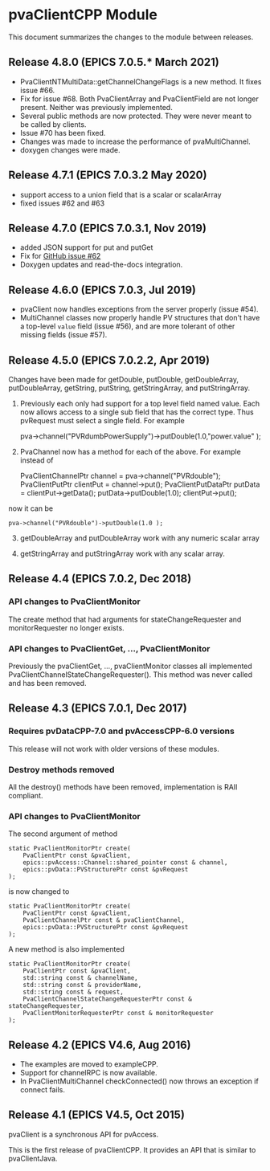 # pvaClientCPP Module

This document summarizes the changes to the module between releases.

## Release 4.8.0 (EPICS 7.0.5.* March 2021)

* PvaClientNTMultiData::getChannelChangeFlags is a new method. It fixes issue #66.
* Fix for issue #68. Both PvaClientArray and PvaClientField are not longer present. Neither was previously implemented.
* Several public methods are now protected. They were never meant to be called by clients.
* Issue #70 has been fixed.
* Changes was made to increase the performance of pvaMultiChannel.
* doxygen changes were made.

## Release 4.7.1 (EPICS 7.0.3.2 May 2020)

* support access to a union field that is a scalar or scalarArray
* fixed issues #62 and #63

## Release 4.7.0 (EPICS 7.0.3.1, Nov 2019)

* added JSON support for put and putGet
* Fix for
  [GitHub issue #62](https://github.com/epics-base/pvaClientCPP/issues/62)
* Doxygen updates and read-the-docs integration.


## Release 4.6.0 (EPICS 7.0.3, Jul 2019)

* pvaClient now handles exceptions from the server properly (issue #54).
* MultiChannel classes now properly handle PV structures that don't have a top-level `value` field (issue #56), and are more tolerant of other missing fields (issue #57).


## Release 4.5.0 (EPICS 7.0.2.2, Apr 2019)

Changes have been made for getDouble, putDouble, getDoubleArray, putDoubleArray, getString, putString, getStringArray, and putStringArray.

1) Previously each only had support for a top level field named value.
Each now allows access to a single sub field that has the correct type.
Thus pvRequest must select a single field. For example

    pva->channel("PVRdumbPowerSupply")->putDouble(1.0,"power.value" );

2) PvaChannel now has a method for each of the above.
For example instead of

    PvaClientChannelPtr channel = pva->channel("PVRdouble");
    PvaClientPutPtr clientPut = channel->put();
    PvaClientPutDataPtr putData = clientPut->getData();
    putData->putDouble(1.0); clientPut->put();

now it can be

    pva->channel("PVRdouble")->putDouble(1.0 );

3) getDoubleArray and putDoubleArray work with any numeric scalar array

4) getStringArray and putStringArray work with any scalar array.

## Release 4.4 (EPICS 7.0.2, Dec 2018)

### API changes to PvaClientMonitor

The create method that had arguments for stateChangeRequester and monitorRequester no longer exists.

### API changes to PvaClientGet, ..., PvaClientMonitor

Previously the pvaClientGet, ..., pvaClientMonitor classes all implemented PvaClientChannelStateChangeRequester(). This method was never called and has been removed.


## Release 4.3 (EPICS 7.0.1, Dec 2017)

### Requires pvDataCPP-7.0 and pvAccessCPP-6.0 versions

This release will not work with older versions of these modules.

### Destroy methods removed

All the destroy() methods have been removed, implementation is RAII compliant.

### API changes to PvaClientMonitor

The second argument of method

    static PvaClientMonitorPtr create(
        PvaClientPtr const &pvaClient,
        epics::pvAccess::Channel::shared_pointer const & channel,
        epics::pvData::PVStructurePtr const &pvRequest
    );

is now changed to

    static PvaClientMonitorPtr create(
        PvaClientPtr const &pvaClient,
        PvaClientChannelPtr const & pvaClientChannel,
        epics::pvData::PVStructurePtr const &pvRequest
    );

A new method is also implemented

    static PvaClientMonitorPtr create(
        PvaClientPtr const &pvaClient,
        std::string const & channelName,
        std::string const & providerName,
        std::string const & request,
        PvaClientChannelStateChangeRequesterPtr const & stateChangeRequester,
        PvaClientMonitorRequesterPtr const & monitorRequester
    );


## Release 4.2 (EPICS V4.6, Aug 2016)

* The examples are moved to exampleCPP.
* Support for channelRPC is now available.
* In PvaClientMultiChannel checkConnected() now throws an exception if connect fails.


## Release 4.1 (EPICS V4.5, Oct 2015)

pvaClient is a synchronous API for pvAccess.

This is the first release of pvaClientCPP.
It provides an API that is similar to pvaClientJava.
